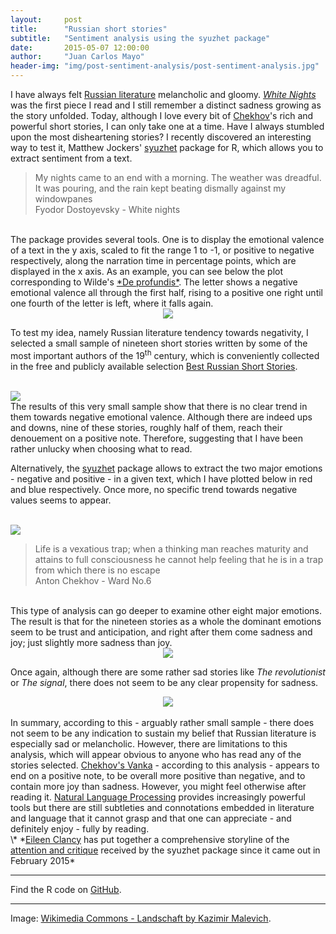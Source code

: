 ```yaml
---
layout:     post
title:      "Russian short stories"
subtitle:   "Sentiment analysis using the syuzhet package"
date:       2015-05-07 12:00:00
author:     "Juan Carlos Mayo"
header-img: "img/post-sentiment-analysis/post-sentiment-analysis.jpg"
---
```


I have always felt <a target="_blank" href="https://en.wikipedia.org/wiki/Russian_literature">Russian literature</a> melancholic and gloomy. <a target="_" href="https://en.wikipedia.org/wiki/White_Nights_%28short_story%29">*White Nights*</a> was the first piece I read and I still remember a distinct sadness growing as the story unfolded. Today, although I love every bit of <a target="_blank" href="https://en.wikipedia.org/wiki/Anton_Chekhov">
Chekhov</a>'s rich and powerful short stories, I can only take one at a time. Have I always stumbled upon the most disheartening stories? I recently discovered an interesting way to test it, Matthew Jockers' <a target ="_blank" href="http://cran.r-project.org/web/packages/syuzhet/index.html">syuzhet</a> package for R, which allows you to extract sentiment from a text.

<blockquote>
 My nights came to an end with a morning. The weather was dreadful. It
 was pouring, and the rain kept beating dismally against my windowpanes
<br/>Fyodor Dostoyevsky - White nights
</blockquote>

<br/>
The package provides several tools. One is to display the emotional valence of a text in the y axis, scaled to fit the range 1 to -1, or positive to negative respectively, along the narration time in percentage points, which are displayed in the x axis. As an example, you can see below the plot corresponding to Wilde's <a target="_blank" href="https://en.wikipedia.org/wiki/De_Profundis_%28letter%29">*De profundis*</a>. The letter shows a negative emotional valence all through the first half, rising to a positive one right until one fourth of the letter is left, where it falls again.


<div align= "center">
<img src="{{ site.baseurl }}/img/post-sentiment-analysis/sentiment_plot_test.png"/>
</div>


To test my idea, namely Russian literature tendency towards negativity, I selected a small sample of nineteen short stories written by some of the most important authors of the 19<sup>th</sup> century, which is conveniently collected in the free and publicly available selection <a target="_blank" href="http://gutenberg.org/ebooks/13437">Best Russian Short Stories</a>.


<br/>
<img src="{{ site.baseurl }}/img/post-sentiment-analysis/small_multiples_sent.png" />

<br/>
The results of this very small sample show that there is no clear trend in them towards negative emotional valence. Although there are indeed ups and downs, nine of these stories, roughly half of them, reach their denouement on a positive note. Therefore, suggesting that I have been rather unlucky when choosing what to read.


Alternatively, the
<a target ="_blank" href="http://cran.r-project.org/web/packages/syuzhet/index.html">syuzhet</a> package allows to extract the two major emotions - negative and positive - in a given text, which I have plotted below in red and blue respectively. Once more, no specific trend towards negative values seems to appear.

<br/>
<img src="{{ site.baseurl }}/img/post-sentiment-analysis/small_multiples_emot.png" />

<br/>
<blockquote>
Life is a vexatious trap; when a thinking man reaches maturity and attains to full consciousness he cannot help feeling that he is in a trap from which there is no escape
<br/>Anton Chekhov - Ward No.6
</blockquote>

<br/>
This type of analysis can go deeper to examine other eight major emotions. The result is that for the nineteen stories as a whole the dominant emotions seem to be trust and anticipation, and right after them come sadness and joy; just slightly more sadness than joy.

<div align= "center">
<img src="{{ site.baseurl }}/img/post-sentiment-analysis/bar_emotion.png" />
</div>

Once again, although there are some rather sad stories like *The revolutionist* or *The signal*, there does not seem to be any clear propensity for sadness.

<div align= "center">
<img src="{{ site.baseurl }}/img/post-sentiment-analysis/small_multiples_emot_2.png" />
</div>

<br/>
In summary, according to this - arguably rather small sample - there does not seem to be any indication to sustain my belief that Russian literature is especially sad or melancholic. However, there are limitations to this analysis, which will appear obvious to anyone who has read any of the stories selected.  
<a target="_blank" href="http://www.ibiblio.org/eldritch/ac/vanka.html">Chekhov's Vanka</a> - according to this analysis - appears to end on a positive note, to be overall more positive than negative, and to contain more joy than sadness. However, you might feel otherwise after reading it. <a target="_blank" href="https://en.wikipedia.org/wiki/Natural_language_processing">Natural Language Processing</a> provides increasingly powerful tools but there are still subtleties and connotations embedded in literature and language that it cannot grasp and that one can appreciate - and definitely enjoy - fully by reading.

<br/>
\* *<a target="_blank" href="https://twitter.com/clancynewyork">Eileen Clancy</a> has put together a comprehensive storyline of the <a target="_blank" href="https://storify.com/clancynewyork/contretemps-a-syuzhet">attention and critique</a> received by the syuzhet package since it came out in February 2015*

---

Find the R code on <a target="_blank" href="http://github.com/jcarlosmayo/sentiment_analysis/">GitHub</a>.

---

<div id="image-credit">Image: <a href="https://commons.wikimedia.org/wiki/File:Malewitsch4.jpg">Wikimedia Commons - Landschaft by Kazimir Malevich</a>.</div>
